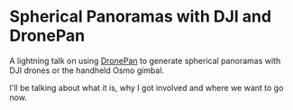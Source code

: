 # Spherical Panoramas with DJI and DronePan

A lightning talk on using [DronePan](www.dronepan.com) to generate spherical
panoramas with DJI drones or the handheld Osmo gimbal.

I'll be talking about what it is, why I got involved and where we want to go now.

